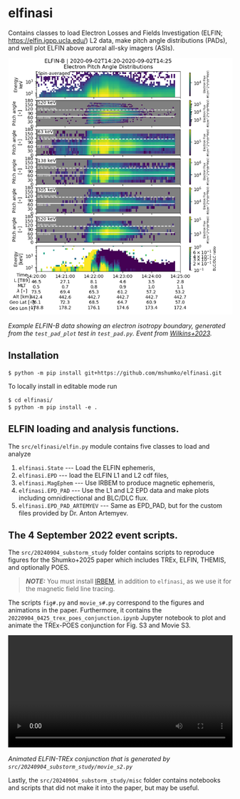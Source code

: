 # elfinasi

Contains classes to load Electron Losses and Fields Investigation (ELFIN; https://elfin.igpp.ucla.edu/) L2 data, make pitch angle distributions (PADs), and well plot ELFIN above auroral all-sky imagers (ASIs).

![ELFIN-B data showing an electron isotropy boundary](https://github.com/mshumko/elfinasi/blob/d5a6ded9bbab9b9aca47693a47ee8cc7d5ec9cc1/docs/20200902_1420_elfinb_example.png)

*Example ELFIN-B data showing an electron isotropy boundary, generated from the `test_pad_plot` test in `test_pad.py`. Event from [Wilkins+2023](https://doi.org/10.1029/2023JA031774).*

## Installation

```shell
$ python -m pip install git+https://github.com/mshumko/elfinasi.git
```

To locally install in editable mode run
```shell
$ cd elfinasi/
$ python -m pip install -e .
```

## ELFIN loading and analysis functions.
The `src/elfinasi/elfin.py` module contains five classes to load and analyze 
1. `elfinasi.State` --- Load the ELFIN ephemeris,
2. `elfinasi.EPD` --- load the ELFIN L1 and L2 cdf files,
3. `elfinasi.MagEphem`  --- Use IRBEM to produce magnetic ephemeris,
4. `elfinasi.EPD_PAD` --- Use the L1 and L2 EPD data and make plots including omnidirectional and BLC/DLC flux. 
5. `elfinasi.EPD_PAD_ARTEMYEV` --- Same as EPD_PAD, but for the custom files provided by Dr. Anton Artemyev.

## The 4 September 2022 event scripts.
The `src/20240904_substorm_study` folder contains scripts to reproduce figures for the Shumko+2025 paper which includes TREx, ELFIN, THEMIS, and optionally POES.

> **_NOTE:_** You must install [IRBEM](https://github.com/PRBEM/IRBEM), in addition to `elfinasi`, as we use it for the magnetic field line tracing.

The scripts `fig#.py` and `movie_s#.py` correspond to the figures and animations in the paper. Furthermore, it contains the `20220904_0425_trex_poes_conjunction.ipynb` Jupyter notebook to plot and animate the TREx-POES conjunction for Fig. S3 and Movie S3.

<video width="100%" controls>
    <source src="docs/movie_s2.mp4" type="video/mp4">
</video>

*Animated ELFIN-TREx conjunction that is generated by `src/20240904_substorm_study/movie_s2.py`*

Lastly, the `src/20240904_substorm_study/misc` folder contains notebooks and scripts that did not make it into the paper, but may be useful.
